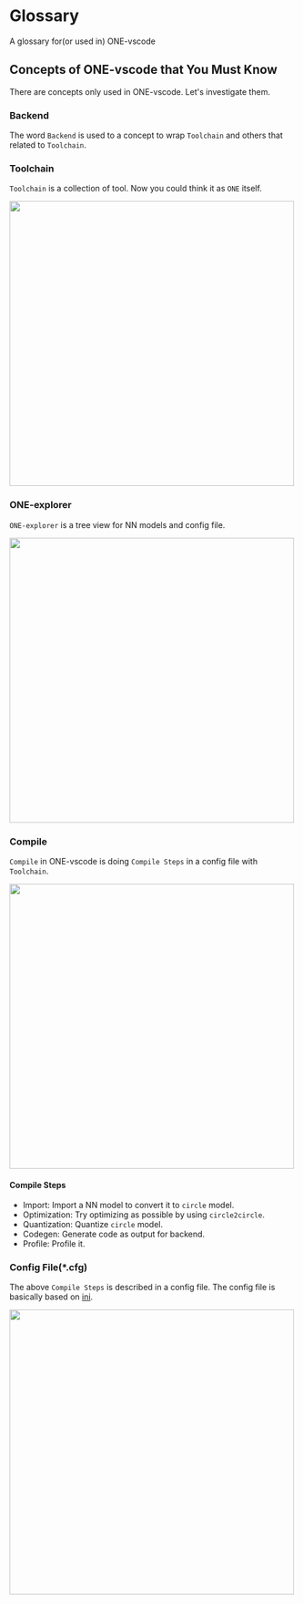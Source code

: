 # Glossary

A glossary for(or used in) ONE-vscode

## Concepts of ONE-vscode that You Must Know

There are concepts only used in ONE-vscode. Let's investigate them.

### Backend

The word `Backend` is used to a concept to wrap `Toolchain` and others that related to `Toolchain`.

### Toolchain

`Toolchain` is a collection of tool. Now you could think it as `ONE` itself.

<img src="https://user-images.githubusercontent.com/7223627/172834540-945ed5f9-82b0-4388-bd46-4ea10587d701.gif" width=500 />

### ONE-explorer

`ONE-explorer` is a tree view for NN models and config file.

<img src="https://user-images.githubusercontent.com/17171963/172789165-1a66e890-5f8f-49db-98fa-57f61f62281c.gif" width=500 />

### Compile

`Compile` in ONE-vscode is doing `Compile Steps` in a config file with `Toolchain`.

<img src="https://user-images.githubusercontent.com/10216715/174796457-4dae4a77-04e1-4e5c-9453-77ebfb65182a.gif" width=500 />

#### Compile Steps

- Import: Import a NN model to convert it to `circle` model.
- Optimization: Try optimizing as possible by using `circle2circle`.
- Quantization: Quantize `circle` model.
- Codegen: Generate code as output for backend.
- Profile: Profile it.

### Config File(*.cfg)

The above `Compile Steps` is described in a config file. The config file is basically based on [ini](https://en.wikipedia.org/wiki/INI_file).

<img src="https://user-images.githubusercontent.com/24720192/172993683-677690f3-49b5-454e-8912-31b89b8cdc2e.gif" width=500 />
